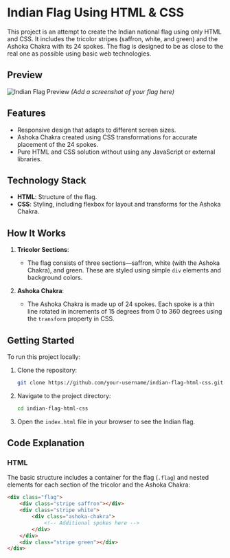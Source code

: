 # Indian Flag Using HTML & CSS

This project is an attempt to create the Indian national flag using only HTML and CSS. It includes the tricolor stripes (saffron, white, and green) and the Ashoka Chakra with its 24 spokes. The flag is designed to be as close to the real one as possible using basic web technologies.

## Preview

![Indian Flag Preview]('https://drive.google.com/file/d/1g0ADueMOU0mzSnXdZ_Z-Lt8Ix57Y3PSH/view?usp=drive_link') *(Add a screenshot of your flag here)*

## Features

- Responsive design that adapts to different screen sizes.
- Ashoka Chakra created using CSS transformations for accurate placement of the 24 spokes.
- Pure HTML and CSS solution without using any JavaScript or external libraries.

## Technology Stack

- **HTML**: Structure of the flag.
- **CSS**: Styling, including flexbox for layout and transforms for the Ashoka Chakra.

## How It Works

1. **Tricolor Sections**: 
   - The flag consists of three sections—saffron, white (with the Ashoka Chakra), and green. These are styled using simple `div` elements and background colors.

2. **Ashoka Chakra**:
   - The Ashoka Chakra is made up of 24 spokes. Each spoke is a thin line rotated in increments of 15 degrees from 0 to 360 degrees using the `transform` property in CSS.

## Getting Started

To run this project locally:

1. Clone the repository:

    ```bash
    git clone https://github.com/your-username/indian-flag-html-css.git
    ```

2. Navigate to the project directory:

    ```bash
    cd indian-flag-html-css
    ```

3. Open the `index.html` file in your browser to see the Indian flag.

## Code Explanation

### HTML

The basic structure includes a container for the flag (`.flag`) and nested elements for each section of the tricolor and the Ashoka Chakra:

```html
<div class="flag">
    <div class="stripe saffron"></div>
    <div class="stripe white">
        <div class="ashoka-chakra">
            <!-- Additional spokes here -->
        </div>
    </div>
    <div class="stripe green"></div>
</div>
